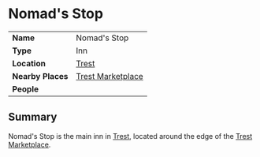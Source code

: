 # Nomad's Stop

|||
| --- | --- |
| **Name** | Nomad's Stop | place.4
| **Type** | Inn |
| **Location** | [Trest](../../towns/trest.md) |
| **Nearby Places** | [Trest Marketplace](../../structures/trest-marketplace.md) |
| **People** | |

## Summary

Nomad's Stop is the main inn in [Trest](../../towns/trest.md), located around the edge of the [Trest Marketplace](../../structures/trest-marketplace.md).
